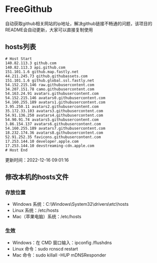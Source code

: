 # FreeGithub
自动获取github相关网站的ip地址，解决github链接不畅通的问题，该项目的README会自动更新，大家可以直接复制使用

## hosts列表
```base
# Host Start
140.82.113.3 github.com
140.82.113.3 api.github.com
151.101.1.6 github.map.fastly.net
44.211.245.73 github.githubassets.com
151.101.1.6 github.global.ssl.fastly.net
54.152.215.146 raw.githubusercontent.com
34.207.151.78 camo.githubusercontent.com
54.163.24.91 avatars.githubusercontent.com
54.152.215.146 avatars0.githubusercontent.com
54.160.255.189 avatars1.githubusercontent.com
3.95.250.11 avatars2.githubusercontent.com
35.172.33.103 avatars3.githubusercontent.com
54.91.136.250 avatars4.githubusercontent.com
54.90.91.74 avatars5.githubusercontent.com
3.86.154.137 avatars6.githubusercontent.com
54.160.255.189 avatars7.githubusercontent.com
18.232.174.36 avatars8.githubusercontent.com
52.91.252.35 favicons.githubusercontent.com
17.253.144.10 developer.apple.com
17.253.144.10 devstreaming-cdn.apple.com
# Host End
```

更新时间：2022-12-16 09:01:16

## 修改本机的hosts文件
### 存放位置
* Windows 系统：C:\Windows\System32\drivers\etc\hosts
* Linux 系统：/etc/hosts
* Mac（苹果电脑）系统：/etc/hosts

### 生效
* Windows：在 CMD 窗口输入：ipconfig /flushdns
* Linux 命令：sudo rcnscd restart
* Mac 命令：sudo killall -HUP mDNSResponder